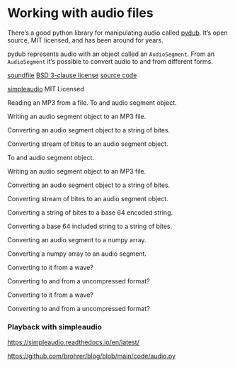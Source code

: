 # Working with audio files

There’s a good python library for manipulating audio called
[pydub](https://github.com/jiaaro/pydub).
It’s open source, MIT licensed, and has been around for years.

pydub represents audio with an object called an `AudioSegment`.
From an `AudioSegment` it’s possible to convert audio to and from
different forms.

[soundfile](https://python-soundfile.readthedocs.io/)
[BSD 3-clause license](https://en.wikipedia.org/wiki/BSD_licenses)
[source code](https://github.com/bastibe/python-soundfile)

[simpleaudio](https://simpleaudio.readthedocs.io/en/latest/index.html)
MIT Licensed

Reading an MP3 from a file. To and audio segment object.

Writing an audio segment object to an MP3 file.

Converting an audio segment object to a string of bites.

Converting stream of bites to an audio segment object.

To and audio segment object.

Writing an audio segment object to an MP3 file.

Converting an audio segment object to a string of bites.

Converting stream of bites to an audio segment object.

Converting a string of bites to a base 64 encoded string.

Converting a base 64 included string to a string of bites.

Converting an audio segment to a numpy array.

Converting a numpy array to an audio segment.

Converting to it from a wave?

Converting to and from a uncompressed format?

Converting to it from a wave?

Converting to and from a uncompressed format?

### Playback with simpleaudio

https://simpleaudio.readthedocs.io/en/latest/


https://github.com/brohrer/blog/blob/main/code/audio.py
